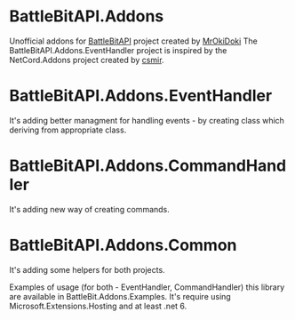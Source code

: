 # BattleBitAPI.Addons

Unofficial addons for [BattleBitAPI](https://github.com/MrOkiDoki/BattleBit-Community-Server-API) project created by [MrOkiDoki](https://github.com/MrOkiDoki)
The BattleBitAPI.Addons.EventHandler project is inspired by the NetCord.Addons project created by [csmir](https://github.com/csmir).

# BattleBitAPI.Addons.EventHandler 
It's adding better managment for handling events - by creating class which deriving from appropriate class.

# BattleBitAPI.Addons.CommandHandler
It's adding new way of creating commands.

# BattleBitAPI.Addons.Common 
It's adding some helpers for both projects.

Examples of usage (for both - EventHandler, CommandHandler) this library are available in BattleBit.Addons.Examples. It's require using Microsoft.Extensions.Hosting and at least .net 6.
